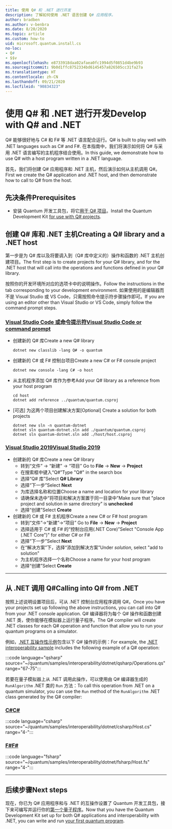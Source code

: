 ```yaml
---
title: 使用 Q# 和 .NET 进行开发
description: 了解如何使用 .NET 语言创建 Q# 应用程序。
author: bradben
ms.author: v-benbra
ms.date: 8/20/2020
ms.topic: article
ms.custom: how-to
uid: microsoft.quantum.install.cs
no-loc:
- Q#
- $$v
ms.openlocfilehash: e8733918daa02afaea0fc1994d5f0851d4be9b93
ms.sourcegitcommit: 9b0d1ffc8752334bd6145457a826505cc31fa27a
ms.translationtype: HT
ms.contentlocale: zh-CN
ms.lasthandoff: 09/21/2020
ms.locfileid: "90834323"
---
```

# <a name="develop-with-no-locq-and-net"></a><span data-ttu-id="a3971-103">使用 Q# 和 .NET 进行开发</span><span class="sxs-lookup"><span data-stu-id="a3971-103">Develop with Q# and .NET</span></span>

<span data-ttu-id="a3971-104">Q# 能够很好地与 C# 和 F# 等 .NET 语言配合运行。</span><span class="sxs-lookup"><span data-stu-id="a3971-104">Q# is built to play well with .NET languages such as C# and F#.</span></span>
<span data-ttu-id="a3971-105">在本指南中，我们将演示如何将 Q# 与采用 .NET 语言编写的主机程序结合使用。</span><span class="sxs-lookup"><span data-stu-id="a3971-105">In this guide, we demonstrate how to use Q# with a host program written in a .NET language.</span></span>

<span data-ttu-id="a3971-106">首先，我们将创建 Q# 应用程序和 .NET 主机，然后演示如何从主机调用 Q#。</span><span class="sxs-lookup"><span data-stu-id="a3971-106">First we create the Q# application and .NET host, and then demonstrate how to call to Q# from the host.</span></span>

## <a name="prerequisites"></a><span data-ttu-id="a3971-107">先决条件</span><span class="sxs-lookup"><span data-stu-id="a3971-107">Prerequisites</span></span>

- <span data-ttu-id="a3971-108">安装 Quantum 开发工具包，将它[用于 Q# 项目](xref:microsoft.quantum.install.standalone)。</span><span class="sxs-lookup"><span data-stu-id="a3971-108">Install the Quantum Development Kit [for use with Q# projects](xref:microsoft.quantum.install.standalone).</span></span>

## <a name="creating-a-no-locq-library-and-a-net-host"></a><span data-ttu-id="a3971-109">创建 Q# 库和 .NET 主机</span><span class="sxs-lookup"><span data-stu-id="a3971-109">Creating a Q# library and a .NET host</span></span>

<span data-ttu-id="a3971-110">第一步是为 Q# 库以及将要调入到（Q# 库中定义的）操作和函数的 .NET 主机创建项目。</span><span class="sxs-lookup"><span data-stu-id="a3971-110">The first step is to create projects for your Q# library, and for the .NET host that will call into the operations and functions defined in your Q# library.</span></span>

<span data-ttu-id="a3971-111">按照你的开发环境所对应的选项卡中的说明操作。</span><span class="sxs-lookup"><span data-stu-id="a3971-111">Follow the instructions in the tab corresponding to your development environment.</span></span>
<span data-ttu-id="a3971-112">如果使用的是编辑器而不是 Visual Studio 或 VS Code，只需按照命令提示符步骤操作即可。</span><span class="sxs-lookup"><span data-stu-id="a3971-112">If you are using an editor other than Visual Studio or VS Code, simply follow the command prompt steps.</span></span>

### <a name="visual-studio-code-or-command-prompt"></a>[<span data-ttu-id="a3971-113">Visual Studio Code 或命令提示符</span><span class="sxs-lookup"><span data-stu-id="a3971-113">Visual Studio Code or command prompt</span></span>](#tab/tabid-cmdline)

- <span data-ttu-id="a3971-114">创建新的 Q# 库</span><span class="sxs-lookup"><span data-stu-id="a3971-114">Create a new Q# library</span></span>

  ```dotnetcli
  dotnet new classlib -lang Q# -o quantum
  ```

- <span data-ttu-id="a3971-115">创建新的 C# 或 F# 控制台项目</span><span class="sxs-lookup"><span data-stu-id="a3971-115">Create a new C# or F# console project</span></span>

  ```dotnetcli
  dotnet new console -lang C# -o host  
  ```

- <span data-ttu-id="a3971-116">从主机程序添加 Q# 库作为参考</span><span class="sxs-lookup"><span data-stu-id="a3971-116">Add your Q# library as a reference from your host program</span></span>

  ```dotnetcli
  cd host
  dotnet add reference ../quantum/quantum.csproj
  ```

- <span data-ttu-id="a3971-117">[可选] 为这两个项目创建解决方案</span><span class="sxs-lookup"><span data-stu-id="a3971-117">[Optional] Create a solution for both projects</span></span>

  ```dotnetcli
  dotnet new sln -n quantum-dotnet
  dotnet sln quantum-dotnet.sln add ./quantum/quantum.csproj
  dotnet sln quantum-dotnet.sln add ./host/host.csproj
  ```

### <a name="visual-studio-2019"></a>[<span data-ttu-id="a3971-118">Visual Studio 2019</span><span class="sxs-lookup"><span data-stu-id="a3971-118">Visual Studio 2019</span></span>](#tab/tabid-vs2019)

- <span data-ttu-id="a3971-119">创建新的 Q# 库</span><span class="sxs-lookup"><span data-stu-id="a3971-119">Create a new Q# library</span></span>
  - <span data-ttu-id="a3971-120">转到“文件” -> “新建” -> “项目”  </span><span class="sxs-lookup"><span data-stu-id="a3971-120">Go to **File** -> **New** -> **Project**</span></span>
  - <span data-ttu-id="a3971-121">在搜索框中键入“Q#”</span><span class="sxs-lookup"><span data-stu-id="a3971-121">Type "Q#" in the search box</span></span>
  - <span data-ttu-id="a3971-122">选择“Q# 库”</span><span class="sxs-lookup"><span data-stu-id="a3971-122">Select **Q# Library**</span></span>
  - <span data-ttu-id="a3971-123">选择“下一步”</span><span class="sxs-lookup"><span data-stu-id="a3971-123">Select **Next**</span></span>
  - <span data-ttu-id="a3971-124">为库选择名称和位置</span><span class="sxs-lookup"><span data-stu-id="a3971-124">Choose a name and location for your library</span></span>
  - <span data-ttu-id="a3971-125">请确保未选中“将项目和解决方案置于同一目录中”</span><span class="sxs-lookup"><span data-stu-id="a3971-125">Make sure that "place project and solution in same directory" is **unchecked**</span></span>
  - <span data-ttu-id="a3971-126">选择“创建”</span><span class="sxs-lookup"><span data-stu-id="a3971-126">Select **Create**</span></span>
- <span data-ttu-id="a3971-127">创建新的 C# 或 F# 主机程序</span><span class="sxs-lookup"><span data-stu-id="a3971-127">Create a new C# or F# host program</span></span>
  - <span data-ttu-id="a3971-128">转到“文件”→“新建”→“项目”  </span><span class="sxs-lookup"><span data-stu-id="a3971-128">Go to **File** → **New** → **Project**</span></span>
  - <span data-ttu-id="a3971-129">选择适用于 C# 或 F# 的“控制台应用(.NET Core)”</span><span class="sxs-lookup"><span data-stu-id="a3971-129">Select "Console App (.NET Core")" for either C# or F#</span></span>
  - <span data-ttu-id="a3971-130">选择“下一步”</span><span class="sxs-lookup"><span data-stu-id="a3971-130">Select **Next**</span></span>
  - <span data-ttu-id="a3971-131">在“解决方案”下，选择“添加到解决方案”</span><span class="sxs-lookup"><span data-stu-id="a3971-131">Under *solution*, select "add to solution"</span></span>
  - <span data-ttu-id="a3971-132">为主机程序选择一个名称</span><span class="sxs-lookup"><span data-stu-id="a3971-132">Choose a name for your host program</span></span>
  - <span data-ttu-id="a3971-133">选择“创建”</span><span class="sxs-lookup"><span data-stu-id="a3971-133">Select **Create**</span></span>

***

## <a name="calling-into-no-locq-from-net"></a><span data-ttu-id="a3971-134">从 .NET 调用 Q#</span><span class="sxs-lookup"><span data-stu-id="a3971-134">Calling into Q# from .NET</span></span>

<span data-ttu-id="a3971-135">按照上述说明设置项目后，可从 .NET 控制台应用程序调用 Q#。</span><span class="sxs-lookup"><span data-stu-id="a3971-135">Once you have your projects set up following the above instructions, you can call into Q# from your .NET console application.</span></span>
<span data-ttu-id="a3971-136">Q# 编译器将为每个 Q# 操作和函数创建 .NET 类，使你能够在模拟器上运行量子程序。</span><span class="sxs-lookup"><span data-stu-id="a3971-136">The Q# compiler will create .NET classes for each Q# operation and function that allow you to run your quantum programs on a simulator.</span></span>

<span data-ttu-id="a3971-137">例如，[.NET 互操作性示例](https://github.com/microsoft/Quantum/tree/main/samples/interoperability/dotnet)包含以下 Q# 操作的示例：</span><span class="sxs-lookup"><span data-stu-id="a3971-137">For example, the [.NET interoperability sample](https://github.com/microsoft/Quantum/tree/main/samples/interoperability/dotnet) includes the following example of a Q# operation:</span></span>

:::code language="qsharp" source="~/quantum/samples/interoperability/dotnet/qsharp/Operations.qs" range="67-75":::

<span data-ttu-id="a3971-138">若要在量子模拟器上从 .NET 调用此操作，可以使用由 Q# 编译器生成的 `RunAlgorithm` .NET 类的 `Run` 方法：</span><span class="sxs-lookup"><span data-stu-id="a3971-138">To call this operation from .NET on a quantum simulator, you can use the `Run` method of the `RunAlgorithm` .NET class generated by the Q# compiler:</span></span>

### <a name="c"></a>[<span data-ttu-id="a3971-139">C#</span><span class="sxs-lookup"><span data-stu-id="a3971-139">C#</span></span>](#tab/tabid-csharp)

:::code language="csharp" source="~/quantum/samples/interoperability/dotnet/csharp/Host.cs" range="4-":::

### <a name="f"></a>[<span data-ttu-id="a3971-140">F#</span><span class="sxs-lookup"><span data-stu-id="a3971-140">F#</span></span>](#tab/tabid-fsharp)

:::code language="fsharp" source="~/quantum/samples/interoperability/dotnet/fsharp/Host.fs" range="4-":::

***
    
## <a name="next-steps"></a><span data-ttu-id="a3971-141">后续步骤</span><span class="sxs-lookup"><span data-stu-id="a3971-141">Next steps</span></span>

<span data-ttu-id="a3971-142">现在，你已为 Q# 应用程序和与 .NET 的互操作设置了 Quantum 开发工具包，接下来可编写并运行你的[第一个量子程序](xref:microsoft.quantum.quickstarts.qrng)。</span><span class="sxs-lookup"><span data-stu-id="a3971-142">Now that you have the Quantum Development Kit set up for both Q# applications and interoperability with .NET, you can write and run [your first quantum program](xref:microsoft.quantum.quickstarts.qrng).</span></span>
